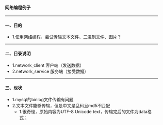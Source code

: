 #### 网络编程例子

**** 
#### 一、目的
- 1.使用网络编程，尝试传输文本文件、二进制文件、图片？

**** 
#### 二、目录说明
- 1.network_client 客户端（发送数据）
- 2.network_service 服务端（接受数据）

**** 
#### 三、现状
- 1.mysql的binlog文件传输有问题
- 2.文本文件能够传输，但是中文是乱码且md5不匹配
  - 1.很奇怪，原始内容为UTF-8 Unicode text，传输完后的文件为data格式； 